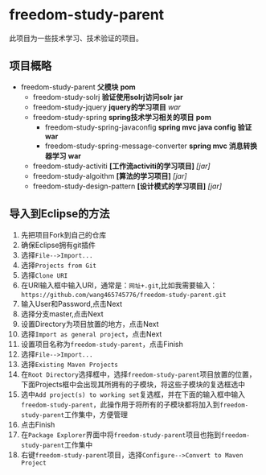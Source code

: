 # freedom-study-parent
此项目为一些技术学习、技术验证的项目。

## 项目概略
* freedom-study-parent **父模块** **pom**
	* freedom-study-solrj **验证使用solrj访问solr** **jar**
	* freedom-study-jquery **jquery的学习项目** *war*
	* freedom-study-spring **spring技术学习相关的项目** **pom**
		* freedom-study-spring-javaconfig **spring mvc java config 验证** **war**
		* freedom-study-spring-message-converter **spring mvc 消息转换器学习** **war**
	* freedom-study-activiti  **[工作流activiti的学习项目]**  *[jar]*
	* freedom-study-algoithm  **[算法的学习项目]**  *[jar]*
	* freedom-study-design-pattern  **[设计模式的学习项目]**  *[jar]*
		
## 导入到Eclipse的方法
1. 先把项目Fork到自己的仓库
2. 确保Eclipse拥有git插件
3. 选择`File-->Import...`
4. 选择`Projects from Git`
5. 选择`Clone URI`
6. 在URI输入框中输入URI，通常是：`网址+.git`,比如我需要输入：`https://github.com/wang465745776/freedom-study-parent.git`
7. 输入User和Password,点击Next
8. 选择分支master,点击Next
9. 设置Directory为项目放置的地方，点击Next
10. 选择`Import as general project`，点击Next
11. 设置项目名称为`freedom-study-parent`，点击Finish
12. 选择`File-->Import...`
13. 选择`Existing Maven Projects`
14. 在`Root Directory`选择框中，选择`freedom-study-parent`项目放置的位置，下面Projects框中会出现其所拥有的子模块，将这些子模块的复选框选中
15. 选中`Add project(s) to working set`复选框，并在下面的输入框中输入`freedom-study-parent`，此操作用于将所有的子模块都将加入到`freedom-study-parent`工作集中，方便管理
16. 点击Finish
17. 在`Package Explorer`界面中将`freedom-study-parent`项目也拖到`freedom-study-parent`工作集中
18. 右键`freedom-study-parent`项目，选择`Configure-->Convert to Maven Project`
